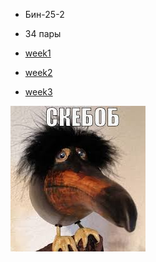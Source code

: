 * Бин-25-2
* 34 пары
* [week1](timetable_1w.md)

* [week2](timetable_2w.md)

* [week3](timetable_3w.md)

![alt text](skebob.jpg)
